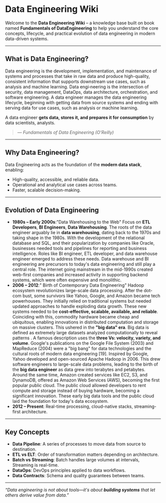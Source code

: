 # Data Engineering Wiki

Welcome to the **Data Engineering Wiki** – a knowledge base built on book named **Fundamentals of DataEngineering** to help you understand the core concepts, lifecycle, and practical evolution of data engineering in modern data-driven systems.

---
## What is Data Engineering?
Data engineering is the development, implementation, and maintenance of systems and processes that take in raw data and produce high-quality, consistent information that supports downstream use cases, such as analysis and machine learning. Data engi‐neering is the intersection of security, data management, DataOps, data architecture, orchestration, and software engineering. A data engineer manages the data engineering lifecycle, beginning with getting data from source systems and ending with serving data for use cases, such as analysis or machine learning. 

A data engineer **gets data, stores it, and prepares it for consumption** by data scientists, analysts.
> — *Fundamentals of Data Engineering (O’Reilly)*
---
## Why Data Engineering?
Data Engineering acts as the foundation of the **modern data stack**, enabling:

- High-quality, accessible, and reliable data.
- Operational and analytical use cases across teams.
- Faster, scalable decision-making.

---
## Evolution of Data Engineering

- **1980s – Early 2000s**:"Data Warehousing to the Web" Focus on **ETL Developers**, **BI Engineers**, **Data Warehousing**.
The roots of the data engineer arguably lie in **data warehousing**, dating back to the 1970s and taking shape in the 1980s. With the development of the relational database and SQL, and their popularization by companies like Oracle, businesses needed tools and pipelines for reporting and business intelligence. Roles like BI engineer, ETL developer, and data warehouse engineer emerged to address these needs. Data warehouse and BI engineering are precursors to today's data engineering and still play a central role. The internet going mainstream in the mid-1990s created web-first companies and increased activity in supporting backend systems, which were often expensive and monolithic.
- **2006 – 2012**:" Birth of Contemporary Data Engineering" Hadoop ecosystem revolutionizes large-scale data processing.
After the dot-com bust, some survivors like Yahoo, Google, and Amazon became tech powerhouses. They initially relied on traditional systems but needed updated approaches to handle exploding data growth. These new systems needed to be **cost-effective, scalable, available, and reliable**. Coinciding with this, commodity hardware became cheap and ubiquitous, enabling innovations in distributed computation and storage on massive clusters. This ushered in the **"big data" era**. Big data is defined as extremely large datasets analyzed computationally to reveal patterns . A famous description uses the **three Vs: velocity, variety, and volume**. Google's publications on the Google File System (2003) and MapReduce (2004) were a "big bang" for data technologies and the cultural roots of modern data engineering [19]. Inspired by Google, Yahoo developed and open-sourced Apache Hadoop in 2006. This drew software engineers to large-scale data problems, leading to the birth of the **big data engineer** as data grew into terabytes and petabytes. Around the same time, Amazon created services like EC2, S3, and DynamoDB, offered as Amazon Web Services (AWS), becoming the first popular public cloud. The public cloud allowed developers to rent compute and storage instead of buying hardware, becoming a significant innovation. These early big data tools and the public cloud laid the foundation for today's data ecosystem.
- **2012 – Present**: Real-time processing, cloud-native stacks, streaming-first architecture.
---

## Key Concepts

- **Data Pipeline**: A series of processes to move data from source to destination.
- **ETL vs ELT**: Order of transformation matters depending on architecture.
- **Batch vs Streaming**: Batch handles large volumes at intervals, Streaming is real-time.
- **DataOps**: DevOps principles applied to data workflows.
- **Data Contracts**: Schema and quality guarantees between teams.
---

_“Data engineering is not about tools—it's about **building systems** that let others derive value from data.”_
